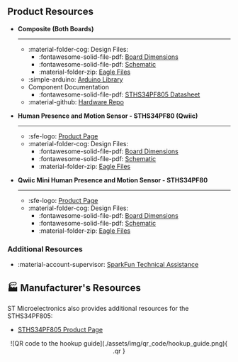 ## Product Resources

<section class="grid cards" markdown>

- **Composite (Both Boards)**

	---

	* :material-folder-cog: Design Files:
		* :fontawesome-solid-file-pdf: [Board Dimensions](./assets/board_files/dimensions.pdf)
		* :fontawesome-solid-file-pdf: [Schematic](./assets/board_files/schematic.pdf)
		* :material-folder-zip: [Eagle Files](./assets/board_files/eagle_files.zip)
	* :simple-arduino: [Arduino Library](https://github.com/sparkfun/SparkFun_STHS34PF80_Arduino_Library/tree/main)
	* Component Documentation
		* :fontawesome-solid-file-pdf: [STHS34PF805 Datasheet](./assets/component_documentation/sths34pf80.pdf)
	* :material-github: [Hardware Repo](https://github.com/sparkfun/SparkFun_Qwiic_Human_Presence_Sensor-STHS34PF80)

- **Human Presence and Motion Sensor - STHS34PF80 (Qwiic)**

	---

	* :sfe-logo: [Product Page](https://www.sparkfun.com/products/22494)
	* :material-folder-cog: Design Files:
		* :fontawesome-solid-file-pdf: [Board Dimensions](./assets/board_files/dimensions-1x1.pdf)
		* :fontawesome-solid-file-pdf: [Schematic](./assets/board_files/schematic-1x1.pdf)
		* :material-folder-zip: [Eagle Files](./assets/board_files/eagle_files-1x1.zip)

- **Qwiic Mini Human Presence and Motion Sensor - STHS34PF80**

	---

	* :sfe-logo: [Product Page](https://www.sparkfun.com/products/23253)
	* :material-folder-cog: Design Files:
		* :fontawesome-solid-file-pdf: [Board Dimensions](./assets/board_files/dimensions-mini.pdf)
		* :fontawesome-solid-file-pdf: [Schematic](./assets/board_files/schematic-mini.pdf)
		* :material-folder-zip: [Eagle Files](./assets/board_files/eagle_files-mini.zip)

</section>


### Additional Resources

* :material-account-supervisor: [SparkFun Technical Assistance](https://www.sparkfun.com/technical_assistance)


## 🏭&nbsp;Manufacturer's Resources
ST Microelectronics also provides additional resources for the STHS34PF805:

* [STHS34PF805 Product Page](https://www.st.com/en/mems-and-sensors/sths34pf80.html)

<center>
![QR code to the hookup guide](./assets/img/qr_code/hookup_guide.png){ .qr }
</center>
